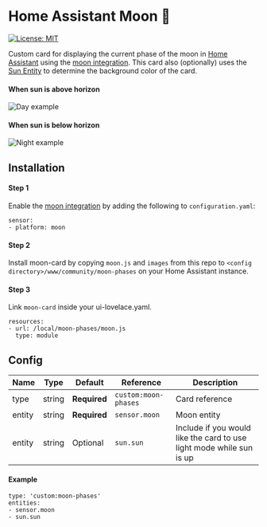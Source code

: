 # Home Assistant Moon 🌙

[![License: MIT](https://img.shields.io/badge/License-MIT-yellow.svg)](https://opensource.org/licenses/MIT)

Custom card for displaying the current phase of the moon in [Home Assistant](https://www.home-assistant.io) using the [moon integration](https://www.home-assistant.io/integrations/moon/). This card also (optionally) uses the [Sun Entity](https://www.home-assistant.io/integrations/sun/) to determine the background color of the card.

#### When sun is above horizon
![Day example](/example/moon-day-example.png)

#### When sun is below horizon
![Night example](/example/moon-night-example.png)

## Installation

#### Step 1
Enable the [moon integration](https://www.home-assistant.io/integrations/moon/) by adding the following to `configuration.yaml`:
    
    sensor:
    - platform: moon

#### Step 2
Install moon-card by copying `moon.js` and `images` from this repo to `<config directory>/www/community/moon-phases` on your Home Assistant instance.

#### Step 3
Link `moon-card` inside your ui-lovelace.yaml.

    resources:
    - url: /local/moon-phases/moon.js
      type: module

## Config
Name | Type | Default | Reference | Description
------------ | ------------- | ------------- | ------------- | -------------
type | string | **Required** | `custom:moon-phases` | Card reference
entity | string | **Required** | `sensor.moon` | Moon entity
entity | string | Optional | `sun.sun` | Include if you would like the card to use light mode while sun is up

#### Example
    type: 'custom:moon-phases'
    entities: 
    - sensor.moon
    - sun.sun
